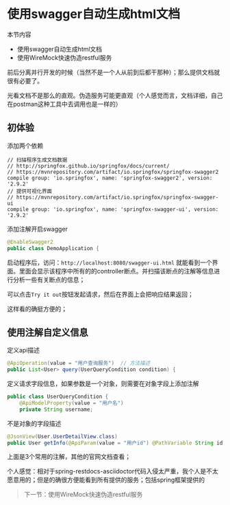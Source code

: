 # 使用swagger自动生成html文档

本节内容

* 使用swagger自动生成html文档
* 使用WireMock快速伪造restful服务

前后分离并行开发的时候（当然不是一个人从前到后都干那种）；那么提供文档就很有必要了。

光看文档不是那么的直观。伪造服务可能更直观（个人感觉而言，文档详细，自己在postman这种工具中去调用也是一样的）

## 初体验
添加两个依赖

```
// 扫描程序生成文档数据
// http://springfox.github.io/springfox/docs/current/
// https://mvnrepository.com/artifact/io.springfox/springfox-swagger2
compile group: 'io.springfox', name: 'springfox-swagger2', version: '2.9.2'
// 提供可视化界面
// https://mvnrepository.com/artifact/io.springfox/springfox-swagger-ui
compile group: 'io.springfox', name: 'springfox-swagger-ui', version: '2.9.2'
```

添加注解开启swagger
```java
@EnableSwagger2
public class DemoApplication {
```

启动程序后，访问：`http://localhost:8080/swagger-ui.html` 就能看到一个界面。里面会显示该程序中所有的的controller断点。并扫描该断点的注解等信息进行分析一些有关断点的信息；

可以点击`Try it out`按钮发起请求，然后在界面上会把响应结果返回；

这样看的确挺方便的；

## 使用注解自定义信息

定义api描述
```java
@ApiOperation(value = "用户查询服务")  // 方法描述
public List<User> query(UserQueryCondition condition) {
```

定义请求字段信息，如果参数是一个对象，则需要在对象字段上添加注解
```java
public class UserQueryCondition {
    @ApiModelProperty(value = "用户名")
    private String username;
```

不是对象的字段描述

```java
@JsonView(User.UserDetailView.class)
public User getInfo(@ApiParam(value = "用户id") @PathVariable String id) {
```

上面是3个常用的注解，其他的官网文档查看；

个人感觉：相对于spring-restdocs-asciidoctor代码入侵太严重，我个人是不太愿意用的；但是的确很方便能看到所有提供的服务；包括spring框架提供的

> 下一节：使用WireMock快速伪造restful服务
